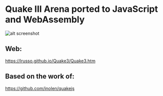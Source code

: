 # Quake III Arena ported to JavaScript and WebAssembly 

![alt screenshot](https://raw.githubusercontent.com/lrusso/Quake3/master/Quake3.png)

## Web:

https://lrusso.github.io/Quake3/Quake3.htm

## Based on the work of:

https://github.com/inolen/quakejs
